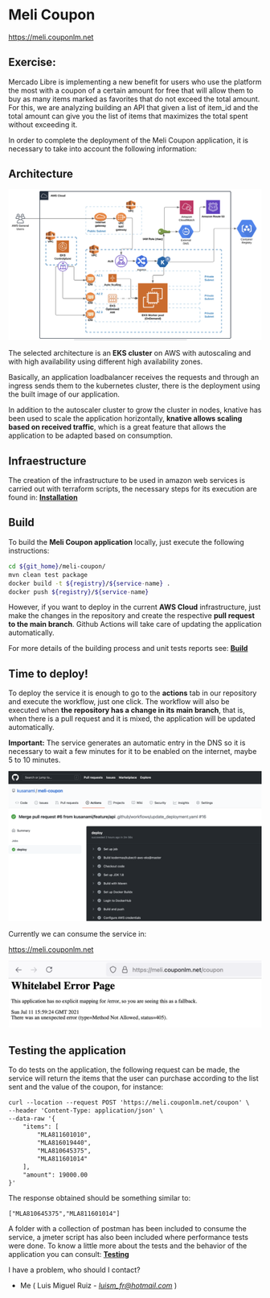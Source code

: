 # Meli Coupon  

<https://meli.couponlm.net>

## Exercise:

Mercado Libre is implementing a new benefit for users who use the platform the most with a coupon of a certain amount for free that will allow them to buy as many items marked as favorites that do not exceed the total amount. For this, we are analyzing building an API that given a list of item_id and the total amount can give you the list of items that maximizes the total spent without exceeding it.

In order to complete the deployment of the Meli Coupon application, it is necessary to take into account the following information:

## Architecture

![Cloud Architecture](docs/images/architecture.jpeg)

The selected architecture is an **EKS cluster** on AWS with autoscaling and with high availability using different high availability zones.

Basically, an application loadbalancer receives the requests and through an ingress sends them to the kubernetes cluster, there is the deployment using the built image of our application.

In addition to the autoscaler cluster to grow the cluster in nodes, knative has been used to scale the application horizontally, **knative allows scaling based on received traffic**, which is a great feature that allows the application to be adapted based on consumption.


## Infraestructure

The creation of the infrastructure to be used in amazon web services is carried out with terraform scripts, the necessary steps for its execution are found in: **[Installation](docs/Infraestructure.md)**

## Build

To build the **Meli Coupon application** locally, just execute the following instructions:

```bash
cd ${git_home}/meli-coupon/
mvn clean test package
docker build -t ${registry}/${service-name} .
docker push ${registry}/${service-name}
```

However, if you want to deploy in the current **AWS Cloud** infrastructure, just make the changes in the repository and create the respective **pull request to the main branch**. Github Actions will take care of updating the application automatically.

For more details of the building process and unit tests reports see: **[Build](docs/Build.md)**


## Time to deploy!

To deploy the service it is enough to go to the **actions** tab in our repository and execute the workflow, just one click. The workflow will also be executed when **the repository has a change in its main branch**, that is, when there is a pull request and it is mixed, the application will be updated automatically.

**Important:** The service generates an automatic entry in the DNS so it is necessary to wait a few minutes for it to be enabled on the internet, maybe 5 to 10 minutes.

![Settings on github](docs/images/deploy.jpeg)


Currently we can consume the service in:

<https://meli.couponlm.net>

![Settings on github](docs/images/service.jpeg)


## Testing the application

To do tests on the application, the following request can be made, the service will return the items that the user can purchase according to the list sent and the value of the coupon, for instance:

```
curl --location --request POST 'https://meli.couponlm.net/coupon' \
--header 'Content-Type: application/json' \
--data-raw '{
    "items": [
        "MLA811601010",
        "MLA816019440",
        "MLA810645375",
        "MLA811601014"
    ],
    "amount": 19000.00
}'
```

The response obtained should be something similar to:

```
["MLA810645375","MLA811601014"]
```
A folder with a collection of postman has been included to consume the service, a jmeter script has also been included where performance tests were done. To know a little more about the tests and the behavior of the application you can consult: **[Testing](docs/Testing.md)**


I have a problem, who should I contact?

* Me ( Luis Miguel Ruiz - *luism_fr@hotmail.com* )
